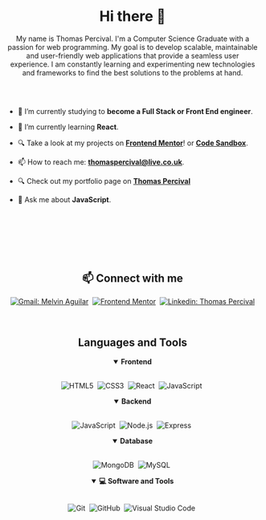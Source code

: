 <h1 align="center"> Hi there 👋</h1>

<p align="center">
My name is Thomas Percival. I'm a Computer Science Graduate with a passion for web programming. My goal is to develop scalable, maintainable and user-friendly web applications that provide a seamless user experience. I am constantly learning and experimenting new technologies and frameworks to find the best solutions to the problems at hand. 
</p>

##

<br>



- 🔭 I’m currently studying to **become a Full Stack or Front End engineer**.

- 🌱 I’m currently learning **React**.

- 🔍 Take a look at my projects on [**Frontend Mentor**](https://www.frontendmentor.io/profile/tpercival01)! or [**Code Sandbox**](https://https://codesandbox.io/u/tpercival01).

- 📫 How to reach me: **thomaspercival@live.co.uk**.

- 🔍 Check out my portfolio page on [**Thomas Percival**](https://tpercival01.github.io/FS-Portfolio)

- 💬 Ask me about **JavaScript**.

<br>
<br>

#

<br>

<h2 align="center">📫 Connect with me</h2>

<div align = "center">
    
[![Gmail: Melvin Aguilar](https://img.shields.io/badge/-gmail-red?style=for-the-badge&logo=Gmail&logoColor=white&link=mailto:melvinaguilarhdz@gmail.com)](mailto:melvinaguilarhdz@gmail.com)&nbsp;
[![Frontend Mentor](https://img.shields.io/badge/-Frontend%20Mentor-5F3DC4?style=for-the-badge&logo=FrontendMentor&logoColor=white&link=https://www.frontendmentor.io/profile/tpercival01)](https://www.frontendmentor.io/profile/tpercival01)&nbsp;
[![Linkedin: Thomas Percival](https://img.shields.io/badge/-linkedin-blue?style=for-the-badge&logo=Linkedin&logoColor=white&link=https://www.linkedin.com/in/thomaspercival)](https://www.linkedin.com/in/thomaspercival)
  
</div>

<br>

<div align = "center">

<h2 align="center">Languages and Tools</h2>

<details open>
<summary><b>Frontend</b></summary>
<br>
  
![HTML5](https://img.shields.io/badge/-HTML5-E34F26?style=for-the-badge&logo=html5&logoColor=white)&nbsp;
![CSS3](https://img.shields.io/badge/-CSS3-1572B6?style=for-the-badge&logo=css3)&nbsp;
![React](https://img.shields.io/badge/-React-%23404d59?style=for-the-badge&logo=react)&nbsp;
![JavaScript](https://img.shields.io/badge/Javascript-F7DF1E.svg?style=for-the-badge&logo=javascript&logoColor=black)&nbsp;

<details open>
<summary><b>Backend</b></summary>
<br>

![JavaScript](https://img.shields.io/badge/Javascript-F7DF1E.svg?style=for-the-badge&logo=javascript&logoColor=black)&nbsp;
![Node.js](https://img.shields.io/badge/node.js-339933.svg?style=for-the-badge&logo=nodedotjs&logoColor=white)&nbsp;
![Express](https://img.shields.io/badge/express-000000.svg?style=for-the-badge&logo=express&logoColor=white)&nbsp;
</details>

<details open>
<summary><b>Database</b></summary>
<br>

![MongoDB](https://img.shields.io/badge/-MongoDB-47A248?style=for-the-badge&logo=mongodb&logoColor=white)&nbsp;
![MySQL](https://img.shields.io/badge/-MySQL-00000F?style=for-the-badge&logo=mysql)&nbsp;
</details>

<details open>
<summary><b>💻 Software and Tools</b></summary>
<br>

![Git](https://img.shields.io/badge/-Git-F05032?style=for-the-badge&logo=git&logoColor=white)&nbsp;
![GitHub](https://img.shields.io/badge/-GitHub-181717?style=for-the-badge&logo=github)&nbsp;
![Visual Studio Code](https://img.shields.io/badge/-VSCODE-007ACC?style=for-the-badge&&logo=visual-studio-code&logoColor=white)&nbsp;
</details>

</div>
